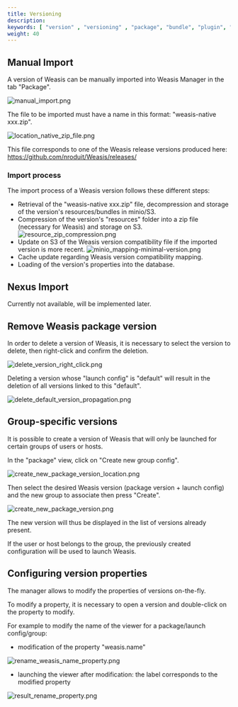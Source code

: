 ```yaml
---
title: Versioning
description: 
keywords: [ "version" , "versioning" , "package", "bundle", "plugin", "minio", "s3", "release"]
weight: 40
---
```


## Manual Import

A version of Weasis can be manually imported into Weasis Manager in the tab "Package".

![manual_import.png](/manager/weasis_versioning/manual_import.png)

The file to be imported must have a name in this format: "weasis-native xxx.zip".

![location_native_zip_file.png](/manager/weasis_versioning/location_native_zip_file.png)

This file corresponds to one of the Weasis release versions produced here: https://github.com/nroduit/Weasis/releases/

### Import process

The import process of a Weasis version follows these different steps:
- Retrieval of the "weasis-native xxx.zip" file, decompression and storage of the version's resources/bundles in minio/S3.
- Compression of the version's "resources" folder into a zip file (necessary for Weasis) and storage on S3.
![resource_zip_compression.png](/manager/weasis_versioning/resource_zip_compression.png)
- Update on S3 of the Weasis version compatibility file if the imported version is more recent.
![minio_mapping-minimal-version.png](/manager/weasis_versioning/minio_mapping-minimal-version.png)
- Cache update regarding Weasis version compatibility mapping.
- Loading of the version's properties into the database.

## Nexus Import

Currently not available, will be implemented later.

## Remove Weasis package version

In order to delete a version of Weasis, it is necessary to select the version to delete, then right-click and confirm the deletion.

![delete_version_right_click.png](/manager/weasis_versioning/delete_version_right_click.png)

Deleting a version whose "launch config" is "default" will result in the deletion of all versions linked to this "default".

![delete_default_version_propagation.png](/manager/weasis_versioning/delete_default_version_propagation.png)

## Group-specific versions

It is possible to create a version of Weasis that will only be launched for certain groups of users or hosts.

In the "package" view, click on "Create new group config".

![create_new_package_version_location.png](/manager/weasis_versioning/create_new_package_version_location.png)

Then select the desired Weasis version (package version + launch config) and the new group to associate then press "Create".

![create_new_package_version.png](/manager/weasis_versioning/create_new_package_version.png)

The new version will thus be displayed in the list of versions already present.

If the user or host belongs to the group, the previously created configuration will be used to launch Weasis.

## Configuring version properties

The manager allows to modify the properties of versions on-the-fly.

To modify a property, it is necessary to open a version and double-click on the property to modify.

For example to modify the name of the viewer for a package/launch config/group:

- modification of the property "weasis.name"

![rename_weasis_name_property.png](/manager/weasis_versioning/rename_weasis_name_property.png)

- launching the viewer after modification: the label corresponds to the modified property

![result_rename_property.png](/manager/weasis_versioning/result_rename_property.png)

